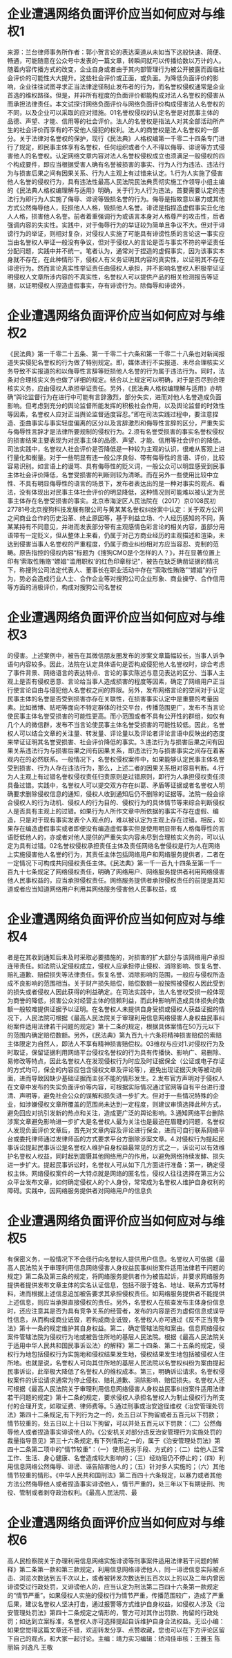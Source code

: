 # 企业遭遇网络负面评价应当如何应对与维权1

来源：兰台律师事务所作者：郭小贺言论的表达渠道从未如当下这般快速、简便、畅通，可能随意在公众号中发表的一篇文章，转瞬间就可以传播给数以万计的人。随着内容传播方式的改变，企业自身或者由于其内部管理行为被公开披露而面临社会评价的可能性大大提升。这些社会评价或正面，或负面。为降低负面评价的影响，企业往往试图寻求正当法律途径制止发布者的行为，而名誉权侵权通常是企业首选的维权路径。但是，并非所有程度的负面评价都能构成对法人名誉权的侵害从而承担法律责任。本文试探讨网络负面评价与网络负面评价构成侵害法人名誉权的不同，以及企业可以采取的应对措施。01名誉权侵权的认定名誉是对民事主体的品德、声望、才能、信用等的社会评价。法人的名誉权是指法人对其全部活动所产生的社会评价而享有的不受他人侵犯的权利。法人的商誉权是法人名誉权的一部分。关于法律对名誉权的保护，现行《民法典》人格权编第一千零二十四条专门进行了规定，即民事主体享有名誉权，任何组织或者个人不得以侮辱、诽谤等方式侵害他人的名誉权。认定网络文章内容对法人名誉权侵权成立也须满足一般侵权的四个构成要件，即应当根据受害人确有名誉被损害的事实、行为人行为违法、违法行为与损害后果之间有因果关系、行为人主观上有过错来认定。1.行为人实施了侵害他人名誉的侵权行为，具有违法性最高人民法院民法典贯彻实施工作领导小组主编的《民法典人格权编理解与适用》明确，关于行为人行为违法，首要需要认定的违法行为即行为人实施了侮辱、诽谤等毁损名誉的行为。侮辱是指故意以暴力或其他方式公然侮辱他人，贬损他人人格，毁损他人名誉。诽谤是指捏造虚假事实丑化他人人格，损害他人名誉。前者着重强调行为或语言本身对人格尊严的攻击性，后者强调内容的失实性。实践中，对于侮辱行为的举证较为简单且争议不大。但对于诽谤行为的举证，则相对复杂，对侵权人实施了可能具有诽谤性质的言论这一事实应当由名誉权人举证一般没有争议，但对于侵权人的言论是否与事实不符的举证责任分配问题，实践中并不统一。笔者认为，通常对于捏造的虚假事实，因为该事实本身就不存在，在此种情形下，侵权人有义务证明其内容的真实性，以证明其不存在诽谤行为。然而言论真实性举证责任由侵权人承担，并不影响名誉权人积极举证证明侵权人文章所涉内容的不真实性，名誉权人可以提供产品的相关检测报告等证据，以证明侵权人捏造虚假事实，存有诽谤行为。除侮辱和诽谤外，

# 企业遭遇网络负面评价应当如何应对与维权2

《民法典》第一千零二十五条、第一千零二十六条和第一千零二十八条也对新闻报道失实侵犯名誉权的行为做了特别规定。即，媒体进行不实报道、未尽合理核实义务导致不实报道的和以侮辱性言辞等贬损他人名誉的行为属于违法行为。同时，法条对合理核实义务也做了详细的规定。结合以上规定可以明确，对于是否尽到合理核实义务，应由侵权人承担举证责任。另外，《民法典人格权编理解与适用》亦明确“舆论监督行为在进行中可能有言辞激烈，部分失实，进而对他人名誉造成负面影响。但考虑到充分的舆论监督所能发挥的积极社会作用，以及舆论监督的时效性等因素，名誉权人应对正当舆论监督适度容忍。”即在司法实践过程中，要注意捏造、歪曲事实与事实轻度偏离的区分以及言辞激烈和侮辱性言辞的区分，严重失实与侮辱性言辞才是法律所要规制的侵权行为。2.须有名誉受损害的事实名誉权侵权的损害结果主要表现为对民事主体的品德、声望、才能、信用等社会评价的降低。司法实践中，名誉权人社会评价是否降低是一种较为主观的认识，很难从客观上进行量化和衡量。对于一些明显有违一般公序良俗、带有侮辱性的言语、评价，比较容易识别。如言语上的谩骂、具有侮辱性的贬义词，一般公众可以明显感受到民事主体社会评价降低，名誉受损害的判断则较为清晰。而在另外一些使用比较中立性、不具有明显侮辱性的语言的场景下，发布者表达出的是一种对事实的观点、看法，没有体现出对民事主体社会评价的明显降低，这种情况则可能难以被认定为民事主体存在名誉受损害的事实。北京市海淀区人民法院在（2017）京0108民初27781号北京搜狗科技发展有限公司与黄某某名誉权纠纷案中认定：关于双方公司之间商业合作的历史沿革、终止原因等，基于利益立场、个人经历感知的不同，黄某某持有不同意见，并进而发表部分带有主观感情色彩言论的相关内容，虽部分用语带有一定贬义，但从整体上来看，仍属于对己方商业经历的主观描述和渲染，未达到侵害当事人名誉权的严重程度，仍属于商业纠纷相对方应当容忍、克制的范畴。原告指控的侵权内容“标题为《搜狗CMO是个怎样的人？》，并在显著位置上印有‘索取性贿赂’‘嫖娼’‘滥用职权’的红色印章标记”，被告在缺乏确凿证据的情况下，称搜狗公司法定代表人、董事长在职业活动中存在“索取性贿赂”“嫖娼”的行为，势必会造成行业人士、合作企业等对搜狗公司企业形象、商业操守、合作信用等方面的消极评价，构成对搜狗公司名誉权

# 企业遭遇网络负面评价应当如何应对与维权3

的侵害。上述案例中，被告在其微信朋友圈发布的涉案文章篇幅较长，当事人诉争语句内容较多。因此，法院在认定具体语句是否构成侵犯他人名誉权时，综合考虑了事件背景、网络语言的表达特点、言论的事实陈述与意见表达的区分、当事人主观上是否有侵权恶意、言论给当事人造成损害的程度等因素，确定了网络用户正当行使言论自由与侵犯他人名誉权之间的界限。另外，发布网络言论的空间对于认定民事主体的名誉是否受到损害亦存在关联性，在损害事实认定中是重要的考量因素。比如微博、贴吧等面向不特定群体的社交平台，传播范围更广，发布不当言论使民事主体名誉受损害的可能性更高。而小范围或者不具有公开性的群组，如仅有几个人的微信群，发布不当言论使民事主体名誉受损害的可能性较低。因此，名誉权人可以结合文章的关注量、转发量、评论量以及评论者评论言语中反映出的态度来举证证明其名誉受损害、社会评价降低的事实。3.违法行为与损害后果之间有因果关系违法行为与损害后果之间有因果关系，即违法行为与损害事实之间存在着客观内在的必然联系。一般情况下，名誉权侵权案件中，如果能够认定民事主体名誉受到损害、行为人存在违法行为，那么，上述二者的因果关系相对容易判断。4.行为人主观上有过错名誉权侵权责任归责原则是过错原则，即行为人承担侵权责任须具备过错。实践中，名誉权人可以提交双方存在纠葛、矛盾等证据或者名誉权人明确要求删除侵权信息的通知，侵权人收到通知后仍不删除的证据等。法院一般会综合侵权人的行为动机、侵权人的行为目的、侵权行为的具体情节等来综合判断侵权人是否具有主观上的过错。如果行为人所作文章中所依据的事实不存在虚假、编造，只是对于现有事实发表个人观点的，难以被认定为主观上存在过错。相反，如果存在编造虚假事实或者即便没有编造虚假事实但是使用明显带有人格侮辱性的言语贬低他人的，亦或者对他人提供的严重失实内容未尽到合理核实义务的，可以认定为具有过错。02名誉权侵权承担责任主体及责任网络名誉侵权是行为人在网络上实施侵害他人名誉的行为，其责任主体包括网络用户和网络服务提供者，二者在一定情况下可构成共同侵权责任主体。《民法典》第一千一百九十四条至第一千一百九十七条规定了网络侵权责任，明确了网络用户、网络服务提供者利用网络侵害他人民事权益的，应当承担侵权责任。网络服务提供者承担侵权责任的前提是其知道或者应当知道网络用户利用其网络服务侵害他人民事权益，或

# 企业遭遇网络负面评价应当如何应对与维权4

者是在其收到通知后未及时采取必要措施的，对损害的扩大部分与该网络用户承担连带责任。如法院认定侵权成立，侵权人应承担停止侵权、消除影响、恢复名誉、赔礼道歉、赔偿损失等法律责任。恢复名誉、消除影响的范围，一般应与侵权所造成不良影响的范围相当。关于财产损失赔偿，赔偿数额一般按照被侵权人因此受到的损失或者侵权人因此获得的利益确定。在司法实践中，法人名誉权受损一般体现为商誉的降低，损害公众对经营主体的信赖利益，而此种影响所造成具体损失的数额一般较难提供证据予以证明。在名誉权人未提供自身受损或侵权人获益证据的情况下，人民法院可根据《最高人民法院关于审理利用信息网络侵害人身权益民事纠纷案件适用法律若干问题的规定》第十二条的规定，根据具体案情在50万元以下的范围内确定赔偿数额。另外，《民法典》第九百九十六条将精神损害赔偿的索赔主体限定为自然人，即法人不享有精神损害赔偿权。03维权与应对1.对侵权行为及时取证，保留证据利用网络平台侵权名誉权的行为具有传播快、影响广、易删除、易修改等特点，因此名誉权人在发现侵权行为时应及时证据保全（公证或电子存证的方式均可，保全的内容应包含侵权文章及评论等），避免出现证据灭失等被动局面，进而导致因缺少基础证据而主张不能的情形发生。2.发布官方声明对于侵权人在文章中发布的失实负面评价等内容，可根据实际情况通过官网等自有平台进行澄清、声明等，避免社会公众的误解和损失进一步扩大。但对于一些情况特殊的企业，如涉嫌侵权文章所覆盖的范围尚未达到一定程度，则建议审慎选择此种方式，避免回应对抗引发新的热点和关注，造成更广泛的舆论影响。3.通知网络平台删除涉案文章避免影响进一步扩大是名誉权人最为关注也是最迫在眉睫的问题，名誉权人发现负面评价文章后，首先对文章内容及评论进行保全，进而可自行联系网络平台或委托律师通过发律师函的方式要求平台方删除涉案文章。4.对侵权行为提起民事诉讼提起民事诉讼是名誉权人维护自身权益最常见的方式之一，诉讼可以有效维护名誉权人权益，同时起到震慑其他网络用户的作用，以避免网络持续发酵、损失进一步扩大。提起民事诉讼时，名誉权人可从如下几方面进行准备：第一，确定侵权主体。网络侵权案件的一大特点就是网络的匿名性，侵权人往往选择在第三方公众平台发布文章，如何确定侵权人的个人身份，常常成为名誉权人维护自身权利的障碍。实践中，因网络服务提供者对网络用户的信息负

# 企业遭遇网络负面评价应当如何应对与维权5

有保密义务，一般情况下不会径行向名誉权人提供用户信息。名誉权人可依据《最高人民法院关于审理利用信息网络侵害人身权益民事纠纷案件适用法律若干问题的规定》第二条及第三条的规定，将网络服务提供者作为被告起诉，并要求网络服务提供者提供发布文章主体的实名认证信息，包括不限于姓名、地址、联系方式等材料，进而根据上述信息追加被告要求其承担侵权责任。如网络服务提供者不能提供上述信息，则应当承担直接侵权的责任。另外，名誉权人在核查发布主体身份信息时，还应注意其是否为具有竞争关系的经营者，发布的内容是否为虚假信息或误导性信息，从而构成商业诋毁，若构成商业诋毁，名誉权人亦可通过《反不正当竞争法》第十一条的规定维护其自身权益。第二，确定管辖法院和案由。信息网络侵权案件管辖法院为侵权行为地或被告住所地的基层人民法院。根据《最高人民法院关于适用中华人民共和国民事诉讼法〉的解释》第二十四条、第二十五条的规定，侵权行为地包括侵权行为实施地和侵权结果发生地，侵权结果发生地包括被侵权人住所地。也就是说，名誉权人可向其住所地的基层人民法院以名誉权纠纷为案由提起民事诉讼，此举极大降低了名誉权人的维权成本。第三，明确诉讼请求。名誉权侵权案件的诉讼请求通常为停止侵权、赔礼道歉、消除影响、赔偿损失。名誉权人还可根据《最高人民法院关于审理利用信息网络侵害人身权益民事纠纷案件适用法律若干问题的规定》第十二条的规定，要求侵权人承担名誉权人为制止侵权行为所支付的合理开支，如取证费、律师费等。5.通过刑事或治安途径维权《治安管理处罚法》第四十二条规定,有下列行为之一的，处五日以下拘留或者五百元以下罚款；情节较重的，处五日以上十日以下拘留，可以并处五百元以下罚款：（二）公然侮辱他人或者捏造事实诽谤他人的。《公安机关对部分违反治安管理行为实施处罚的裁量指导意见》第三十六条规定,有下列情形之一的，属于《治安管理处罚法》第四十二条第二项中的“情节较重”：（一）使用恶劣手段、方式的；（二）给他人正常工作、生活、身心健康、名誉造成较大影响的；（三）经劝阻仍不停止的；（四）利用信息网络公然侮辱、诽谤、诬告陷害他人的；（五）针对多人实施的；（六）其他情节较重的情形。《中华人民共和国刑法》第二百四十六条规定，以暴力或者其他方法公然侮辱他人或者捏造事实诽谤他人，情节严重的，处三年以下有期徒刑、拘役、管制或者剥夺政治权利。《最高人民法院、最

# 企业遭遇网络负面评价应当如何应对与维权6

高人民检察院关于办理利用信息网络实施诽谤等刑事案件适用法律若干问题的解释》第二条第一款和第三款规定，利用信息网络诽谤他人，同一诽谤信息实际被点击、浏览次数达到五千次以上，或者被转发次数达到五百次以上的以及二年内曾因诽谤受过行政处罚，又诽谤他人的，应当认定为刑法第二百四十六条第一款规定的“情节严重”。如果侵权人实施的侵权行为情节严重，传播范围较广，造成了严重后果，建议名誉权人坚决打击，通过报警等方式维护自身权益，如侵权人涉及《治安管理处罚法》第四十二条规定之情形的，警方可对其作出罚款、拘留的行政处罚；如达到立案标准，名誉权人亦可选择提起自诉维护自身合法权益。无讼小编：如果您觉得这篇文章还不错，欢迎转发分享、点赞收藏，您也可以在下方评论区留下自己的观点，和大家一起讨论。主编：靖力实习编辑：矫鸿佳审核：王雅玉 陈丽娟 刘逸凡 王敬


